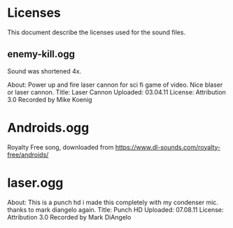 # Licenses

This document describe the licenses used for the sound files.

## enemy-kill.ogg

Sound was shortened 4x.

About: Power up and fire laser cannon for sci fi game of video.
Nice blaser or laser cannon.
Title: Laser Cannon
Uploaded: 03.04.11
License: Attribution 3.0
Recorded by Mike Koenig

# Androids.ogg

Royalty Free song, downloaded from
    https://www.dl-sounds.com/royalty-free/androids/

# laser.ogg

About: This is a punch hd i made this completely with my condenser mic. thanks to mark diangelo again.
Title: Punch HD
Uploaded: 07.08.11
License: Attribution 3.0
Recorded by Mark DiAngelo
